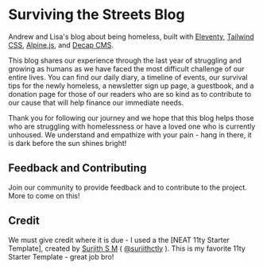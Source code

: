 # Surviving the Streets Blog 

Andrew and Lisa's blog about being homeless, built with [Eleventy](https://www.11ty.dev/), [Tailwind CSS](https://tailwindcss.com/), [Alpine.js](https://github.com/alpinejs/alpine), and [Decap CMS](https://decapcms.org).

This blog shares our experience through the last year of struggling and growing as humans as we have faced the most difficult challenge of our entire lives. You can find our daily diary, a timeline of events, our survival tips for the newly homeless, a newsletter sign up page, a guestbook, and a donation page for those of our readers who are so kind as to contribute to our cause that will help finance our immediate needs.

Thank you for following our journey and we hope that this blog helps those who are struggling with homelessness or have a loved one who is currently unhoused. We understand and empathize with your pain - hang in there, it is dark before the sun shines bright!

## Feedback and Contributing

Join our community to provide feedback and to contribute to the project. More to come on this!

## Credit

We must give credit where it is due - I used a the [NEAT 11ty Starter Template], created by [Surjith S M](https://github.com/surjithctly) ( [@surjithctly](https://surjithctly.in/) ). This is my favorite 11ty Starter Template - great job bro!
